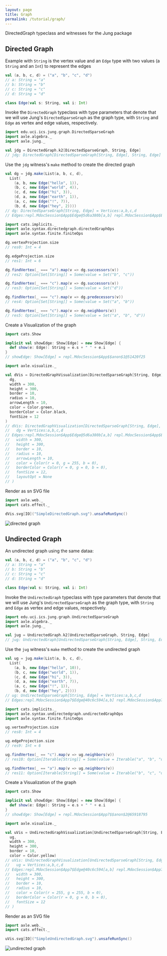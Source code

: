 ```yaml
---
layout: page
title: Graph
permalink: /tutorial/graph/
---
```


DirectedGraph typeclass and witnesses for the Jung package

## Directed Graph

Example with `String` is the vertex value and an `Edge` type with two values (a `String` and an `Int`) to represent the edges

```scala
val (a, b, c, d) = ("a", "b", "c", "d")
// a: String = "a"
// b: String = "b"
// c: String = "c"
// d: String = "d"

class Edge(val s: String, val i: Int)
```

Invoke the `DirectedGraph` typeclass with type parameters that denote
that we will use Jung's `DirectedSparseGraph` as the graph type, with
`String` and `Edge` as vertex and edge values, respectively.

```scala
import edu.uci.ics.jung.graph.DirectedSparseGraph
import axle.algebra._
import axle.jung._

val jdg = DirectedGraph.k2[DirectedSparseGraph, String, Edge]
// jdg: DirectedGraph[DirectedSparseGraph[String, Edge], String, Edge] = axle.jung.package$$anon$7@20d54077
```

Use the `jdg` witness's `make` method to create the directed graph

```scala
val dg = jdg.make(List(a, b, c, d),
  List(
    (a, b, new Edge("hello", 1)),
    (b, c, new Edge("world", 4)),
    (c, d, new Edge("hi", 3)),
    (d, a, new Edge("earth", 1)),
    (a, c, new Edge("!", 7)),
    (b, d, new Edge("hey", 2))))
// dg: DirectedSparseGraph[String, Edge] = Vertices:a,b,c,d
// Edges:repl.MdocSession$App$Edge@5d6a380b[a,b] repl.MdocSession$App$Edge@29ba321d[d,a] repl.MdocSession$App$Edge@1868adc2[b,c] repl.MdocSession$App$Edge@7847528d[b,d] repl.MdocSession$App$Edge@5da43c3f[c,d] repl.MdocSession$App$Edge@259cfd41[a,c]
```

```scala
import cats.implicits._
import axle.syntax.directedgraph.directedGraphOps
import axle.syntax.finite.finiteOps

dg.vertexProjection.size
// res0: Int = 4

dg.edgeProjection.size
// res1: Int = 6

dg.findVertex(_ === "a").map(v => dg.successors(v))
// res2: Option[Set[String]] = Some(value = Set("b", "c"))

dg.findVertex(_ === "c").map(v => dg.successors(v))
// res3: Option[Set[String]] = Some(value = Set("d"))

dg.findVertex(_ === "c").map(v => dg.predecessors(v))
// res4: Option[Set[String]] = Some(value = Set("a", "b"))

dg.findVertex(_ === "c").map(v => dg.neighbors(v))
// res5: Option[Set[String]] = Some(value = Set("a", "b", "d"))
```

Create a Visualization of the graph

```scala
import cats.Show

implicit val showEdge: Show[Edge] = new Show[Edge] {
  def show(e: Edge): String = e.s + " " + e.i
}
// showEdge: Show[Edge] = repl.MdocSession$App$$anon$1@51420f25

import axle.visualize._

val dVis = DirectedGraphVisualization[DirectedSparseGraph[String, Edge], String, Edge](
  dg,
  width = 300,
  height = 300,
  border = 10,
  radius = 10,
  arrowLength = 10,
  color = Color.green,
  borderColor = Color.black,
  fontSize = 12
)
// dVis: DirectedGraphVisualization[DirectedSparseGraph[String, Edge], String, Edge] = DirectedGraphVisualization(
//   dg = Vertices:a,b,c,d
// Edges:repl.MdocSession$App$Edge@5d6a380b[a,b] repl.MdocSession$App$Edge@29ba321d[d,a] repl.MdocSession$App$Edge@1868adc2[b,c] repl.MdocSession$App$Edge@7847528d[b,d] repl.MdocSession$App$Edge@5da43c3f[c,d] repl.MdocSession$App$Edge@259cfd41[a,c] ,
//   width = 300,
//   height = 300,
//   border = 10,
//   radius = 10,
//   arrowLength = 10,
//   color = Color(r = 0, g = 255, b = 0),
//   borderColor = Color(r = 0, g = 0, b = 0),
//   fontSize = 12,
//   layoutOpt = None
// )
```

Render as sn SVG file

```scala
import axle.web._
import cats.effect._

dVis.svg[IO]("SimpleDirectedGraph.svg").unsafeRunSync()
```

![directed graph](/tutorial/images/SimpleDirectedGraph.svg)

## Undirected Graph

An undirected graph using the same dataa:

```scala
val (a, b, c, d) = ("a", "b", "c", "d")
// a: String = "a"
// b: String = "b"
// c: String = "c"
// d: String = "d"

class Edge(val s: String, val i: Int)
```

Invoke the `UndirectedGraph` typeclass with type parameters that denote
that we will use Jung's `UndirectedSparseGraph` as the graph type, with
`String` and `Edge` as vertex and edge values, respectively.

```scala
import edu.uci.ics.jung.graph.UndirectedSparseGraph
import axle.algebra._
import axle.jung._

val jug = UndirectedGraph.k2[UndirectedSparseGraph, String, Edge]
// jug: UndirectedGraph[UndirectedSparseGraph[String, Edge], String, Edge] = axle.jung.package$$anon$11@20401cba
```

Use the `jug` witness's `make` method to create the undirected graph

```scala
val ug = jug.make(List(a, b, c, d),
  List(
    (a, b, new Edge("hello", 10)),
    (b, c, new Edge("world", 1)),
    (c, d, new Edge("hi", 3)),
    (d, a, new Edge("earth", 7)),
    (a, c, new Edge("!", 1)),
    (b, d, new Edge("hey", 2))))
// ug: UndirectedSparseGraph[String, Edge] = Vertices:a,b,c,d
// Edges:repl.MdocSession$App7$Edge@40c6c594[a,b] repl.MdocSession$App7$Edge@1b669a52[a,c] repl.MdocSession$App7$Edge@6dfa181c[d,a] repl.MdocSession$App7$Edge@571aa4fd[c,d] repl.MdocSession$App7$Edge@1b989e3f[b,d] repl.MdocSession$App7$Edge@93139f8[b,c]
```

```scala
import cats.implicits._
import axle.syntax.undirectedgraph.undirectedGraphOps
import axle.syntax.finite.finiteOps

ug.vertexProjection.size
// res8: Int = 4

ug.edgeProjection.size
// res9: Int = 6

ug.findVertex(_ == "c").map(v => ug.neighbors(v))
// res10: Option[Iterable[String]] = Some(value = Iterable("a", "b", "d"))

ug.findVertex(_ == "a").map(v => ug.neighbors(v))
// res11: Option[Iterable[String]] = Some(value = Iterable("b", "c", "d"))
```

Create a Visualization of the graph

```scala
import cats.Show

implicit val showEdge: Show[Edge] = new Show[Edge] {
  def show(e: Edge): String = e.s + " " + e.i
}
// showEdge: Show[Edge] = repl.MdocSession$App7$$anon$2@65918795

import axle.visualize._

val uVis = UndirectedGraphVisualization[UndirectedSparseGraph[String, Edge], String, Edge](
  ug,
  width = 300,
  height = 300,
  border = 10,
  color = Color.yellow)
// uVis: UndirectedGraphVisualization[UndirectedSparseGraph[String, Edge], String, Edge] = UndirectedGraphVisualization(
//   ug = Vertices:a,b,c,d
// Edges:repl.MdocSession$App7$Edge@40c6c594[a,b] repl.MdocSession$App7$Edge@1b669a52[a,c] repl.MdocSession$App7$Edge@6dfa181c[d,a] repl.MdocSession$App7$Edge@571aa4fd[c,d] repl.MdocSession$App7$Edge@1b989e3f[b,d] repl.MdocSession$App7$Edge@93139f8[b,c] ,
//   width = 300,
//   height = 300,
//   border = 10,
//   radius = 10,
//   color = Color(r = 255, g = 255, b = 0),
//   borderColor = Color(r = 0, g = 0, b = 0),
//   fontSize = 12
// )
```

Render as an SVG file

```scala
import axle.web._
import cats.effect._

uVis.svg[IO]("SimpleUndirectedGraph.svg").unsafeRunSync()
```

![undirected graph](/tutorial/images/SimpleUndirectedGraph.svg)
